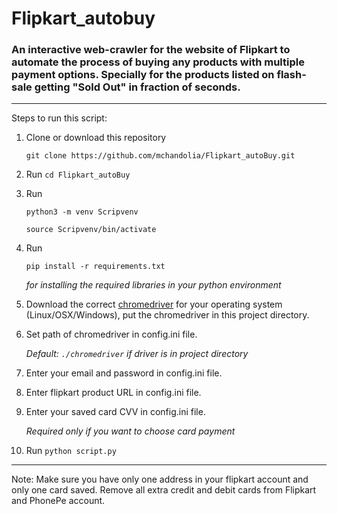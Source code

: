 # Flipkart_autobuy
### An interactive web-crawler for the website of Flipkart to automate the process of buying any products with multiple payment options. Specially for the products listed on flash-sale getting "Sold Out" in fraction of seconds.
---
Steps to run this script:
1. Clone or download this repository 
   
   `git clone https://github.com/mchandolia/Flipkart_autoBuy.git`
2. Run `cd Flipkart_autoBuy`
3. Run 
   
   `python3 -m venv Scripvenv` 

   `source Scripvenv/bin/activate`
4. Run 
   
   `pip install -r requirements.txt`

    *for installing the required libraries in your python environment*
5. Download the correct [chromedriver](http://chromedriver.chromium.org/downloads) for your operating system (Linux/OSX/Windows), put the chromedriver in this project directory.
6. Set path of chromedriver in config.ini file. 
   
   *Default: `./chromedriver` if driver is in project directory*
7. Enter your email and password in config.ini file.
8.  Enter flipkart product URL in config.ini file.
9.  Enter your saved card CVV in config.ini file. 
    
    *Required only if you want to choose card payment*
10. Run `python script.py`
---
Note:
Make sure you have only one address in your flipkart account and only one card saved. Remove all extra credit and debit cards from Flipkart and PhonePe account.